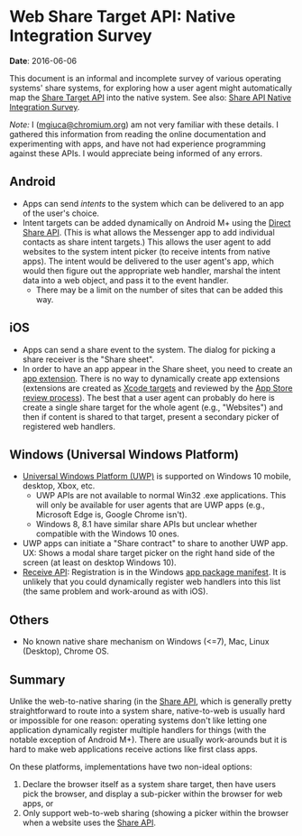 # Web Share Target API: Native Integration Survey

**Date**: 2016-06-06

This document is an informal and incomplete survey of various operating systems'
share systems, for exploring how a user agent might automatically map the [Share
Target API](explainer.md) into the native system. See also: [Share API Native
Integration Survey](../../share/docs/native.md).

*Note:* I (mgiuca@chromium.org) am not very familiar with these details. I
gathered this information from reading the online documentation and
experimenting with apps, and have not had experience programming against these
APIs. I would appreciate being informed of any errors.

## Android

* Apps can send *intents* to the system which can be delivered to an app of the
  user's choice.
* Intent targets can be added dynamically on Android M+ using the [Direct Share
  API](http://developer.android.com/about/versions/marshmallow/android-6.0.html#direct-share).
  (This is what allows the Messenger app to add individual contacts as share
  intent targets.)
  This allows the user agent to add websites to the system intent picker (to
  receive intents from native apps). The intent would be delivered to the user
  agent's app, which would then figure out the appropriate web handler, marshal
  the intent data into a web object, and pass it to the event handler.
  * There may be a limit on the number of sites that can be added this way.

## iOS

* Apps can send a share event to the system. The dialog for picking a share
  receiver is the "Share sheet".
* In order to have an app appear in the Share sheet, you need to create an [app
  extension](https://developer.apple.com/app-extensions/). There is no way to
  dynamically create app extensions (extensions are created as [Xcode
  targets](https://developer.apple.com/library/ios/documentation/General/Conceptual/ExtensibilityPG/index.html)
  and reviewed by the [App Store review
  process](https://developer.apple.com/app-store/review/guidelines/#extensions)).
  The best that a user agent can probably do here is create a single share
  target for the whole agent (e.g., "Websites") and then if content is shared to
  that target, present a secondary picker of registered web handlers.

## Windows (Universal Windows Platform)

* [Universal Windows Platform
  (UWP)](https://msdn.microsoft.com/en-us/windows/uwp/get-started/whats-a-uwp)
  is supported on Windows 10 mobile, desktop, Xbox, etc.
  * UWP APIs are not available to normal Win32 .exe applications. This will only
    be available for user agents that are UWP apps (e.g., Microsoft Edge is,
    Google Chrome isn't).
  * Windows 8, 8.1 have similar share APIs but unclear whether compatible with
    the Windows 10 ones.
* UWP apps can initiate a "Share contract" to share to another UWP app. UX:
  Shows a modal share target picker on the right hand side of the screen (at
  least on desktop Windows 10).
* [Receive
  API](https://msdn.microsoft.com/en-us/windows/uwp/app-to-app/receive-data):
  Registration is in the Windows [app package
  manifest](https://msdn.microsoft.com/en-au/library/windows/apps/br211474.aspx).
  It is unlikely that you could dynamically register web handlers into this list
  (the same problem and work-around as with iOS).

## Others

* No known native share mechanism on Windows (<=7), Mac, Linux (Desktop), Chrome
  OS.

## Summary

Unlike the web-to-native sharing (in the [Share
API](../../share/docs/explainer.md), which is generally pretty straightforward
to route into a system share, native-to-web is usually hard or impossible for
one reason: operating systems don't like letting one application dynamically
register multiple handlers for things (with the notable exception of Android
M+). There are usually work-arounds but it is hard to make web applications
receive actions like first class apps.

On these platforms, implementations have two non-ideal options:

1. Declare the browser itself as a system share target, then have users pick the
   browser, and display a sub-picker within the browser for web apps, or
2. Only support web-to-web sharing (showing a picker within the browser when a
   website uses the [Share API](../../share/docs/explainer.md).
